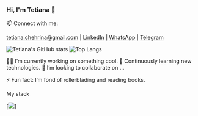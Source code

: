 ### Hi, I'm Tetiana 👋

:mailbox: Connect with me:

[tetiana.chehrina@gmail.com](mailto:tetiana.chehrina@gmail.com) | [LinkedIn](https://www.linkedin.com/in/tetiana-chehrina/) | [WhatsApp](https://wa.me/+48536029950) | [Telegram](mailto:@Tetiana_Chehrina)

![Tetiana's GitHub stats](https://github-readme-stats.vercel.app/api?username=TetianaChehrina&show_icons=true&theme=holi) ![Top Langs](https://github-readme-stats.vercel.app/api/top-langs/?username=TetianaChehrina&size_weight=0.5&count_weight=0.5)


👨‍💻 I’m currently working on something cool.
🌱 Сontinuously learning new technologies.
👯 I’m looking to collaborate on ...

  ⚡ Fun fact: I’m fond of rollerblading and reading books.

My stack

[<img src="https://skillicons.dev/icons?i=html,css,sass,git,js,react,redux,postman,nodejs,express,MongoDB,vite" />]

